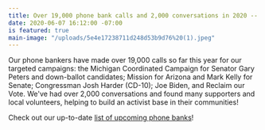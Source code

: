 ```yaml
---
title: Over 19,000 phone bank calls and 2,000 conversations in 2020 -- and counting!
date: 2020-06-07 16:12:00 -07:00
is featured: true
main-image: "/uploads/5e4e17238711d248d53b9d76%20(1).jpeg"
---
```


Our phone bankers have made over 19,000 calls so far this year for our targeted campaigns: the Michigan Coordinated Campaign  for Senator Gary Peters and down-ballot candidates; Mission for Arizona and Mark Kelly for Senate; Congressman Josh Harder (CD-10); Joe Biden, and Reclaim our Vote. We've had over 2,000 conversations and found many supporters and local volunteers, helping to build an activist base in their communities!

Check out our up-to-date [list of upcoming phone banks](https://indivisibleberkeley.org/tags/phonebank/)!